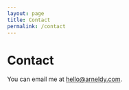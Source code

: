 ```yaml
---
layout: page
title: Contact
permalink: /contact
---
```


# Contact

You can email me at [hello@arneldy.com](mailto:hello@arneldy.com).
